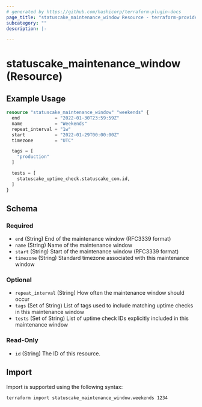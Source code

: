 ```yaml
---
# generated by https://github.com/hashicorp/terraform-plugin-docs
page_title: "statuscake_maintenance_window Resource - terraform-provider-statuscake"
subcategory: ""
description: |-
  
---
```


# statuscake_maintenance_window (Resource)



## Example Usage

```terraform
resource "statuscake_maintenance_window" "weekends" {
  end             = "2022-01-30T23:59:59Z"
  name            = "Weekends"
  repeat_interval = "1w"
  start           = "2022-01-29T00:00:00Z"
  timezone        = "UTC"

  tags = [
    "production"
  ]

  tests = [
    statuscake_uptime_check.statuscake_com.id,
  ]
}
```

<!-- schema generated by tfplugindocs -->
## Schema

### Required

- `end` (String) End of the maintenance window (RFC3339 format)
- `name` (String) Name of the maintenance window
- `start` (String) Start of the maintenance window (RFC3339 format)
- `timezone` (String) Standard timezone associated with this maintenance window

### Optional

- `repeat_interval` (String) How often the maintenance window should occur
- `tags` (Set of String) List of tags used to include matching uptime checks in this maintenance window
- `tests` (Set of String) List of uptime check IDs explicitly included in this maintenance window

### Read-Only

- `id` (String) The ID of this resource.

## Import

Import is supported using the following syntax:

```shell
terraform import statuscake_maintenance_window.weekends 1234
```
